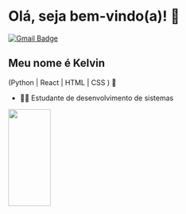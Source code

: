 
<h1>Olá, seja bem-vindo(a)! 👋</h1>

[![Gmail Badge](https://img.shields.io/badge/-kelvin.c.silva@aluno.senai.br-6633cc?style=flat-square&logo=Gmail&logoColor=white&link=mailto:kelvin.c.silva@aluno.senai.br)](mailto:kelvin.c.silva@aluno.senai.br)


## Meu nome é Kelvin
(Python | React | HTML | CSS ) 🚀

 - 👩‍💻 Estudante de desenvolvimento de sistemas

<div align="left">
  
  <img width="41%" height="195px" src="https://github-readme-stats.vercel.app/api/top-langs/?username=profxx&layout=compact&hide_border=true&title_color=8f00ff&text_color=ffffff&bg_color=0d1117" />
  
 </div>


